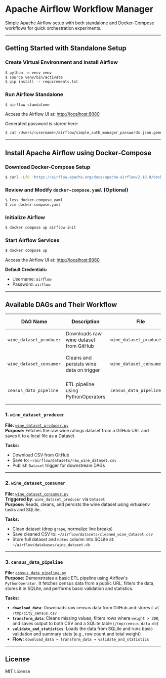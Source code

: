 # Apache Airflow Workflow Manager

Simple Apache Airflow setup with both standalone and Docker-Compose workflows for quick orchestration experiments.

---

## Getting Started with Standalone Setup

### Create Virtual Environment and Install Airflow

```bash
$ python -m venv venv
$ source venv/bin/activate
$ pip install -r requirements.txt
````

### Run Airflow Standalone

```bash
$ airflow standalone
```

Access the Airflow UI at: [http://localhost:8080](http://localhost:8080)

Generated password is stored here:

```bash
$ cat /Users/<username>/airflow/simple_auth_manager_passwords.json.generated
```

---

## Install Apache Airflow using Docker-Compose

### Download Docker-Compose Setup

```bash
$ curl -LfO 'https://airflow.apache.org/docs/apache-airflow/2.10.0/docker-compose.yaml'
```

### Review and Modify `docker-compose.yaml` (Optional)

```bash
$ less docker-compose.yaml
$ vim docker-compose.yaml
```

### Initialize Airflow

```bash
$ docker compose up airflow-init
```

### Start Airflow Services

```bash
$ docker compose up
```

Access the Airflow UI at: [http://localhost:8080](http://localhost:8080)

**Default Credentials:**

* Username: `airflow`
* Password: `airflow`

---

## Available DAGs and Their Workflow

| DAG Name               | Description                                   | File                                      | Flow Summary                                      |
|------------------------|-----------------------------------------------|-------------------------------------------|---------------------------------------------------|
| `wine_dataset_producer` | Downloads raw wine dataset from GitHub        | `wine_dataset_producer.py`                | `download → save → trigger Dataset`              |
| `wine_dataset_consumer` | Cleans and persists wine data on trigger      | `wine_dataset_consumer.py`                | `clean → save cleaned → persist to SQLite`       |
| `census_data_pipeline`  | ETL pipeline using PythonOperators            | `census_data_pipeline.py`                 | `download → transform → validate`                |

### 1. `wine_dataset_producer`

**File:** [`wine_dataset_producer.py`](./dags/wine_dataset_producer.py)  
**Purpose:** Fetches the raw wine ratings dataset from a GitHub URL and saves it to a local file as a Dataset.

**Tasks:**
  * Download CSV from GitHub
  * Save to: `~/airflow/datasets/raw_wine_dataset.csv`
  * Publish `Dataset` trigger for downstream DAGs

---

### 2. `wine_dataset_consumer`

**File:** [`wine_dataset_consumer.py`](./dags/wine_dataset_consumer.py)  
**Triggered by:** `wine_dataset_producer` via `Dataset`  
**Purpose:** Reads, cleans, and persists the wine dataset using virtualenv tasks and SQLite.

**Tasks:**
  * Clean dataset (drop `grape`, normalize line breaks)
  * Save cleaned CSV to: `~/airflow/datasets/cleaned_wine_dataset.csv`
  * Store full dataset and `notes` column into SQLite at: `~/airflow/databases/wine_dataset.db`

---

### 3. `census_data_pipeline`

**File:** [`census_data_pipeline.py`](./dags/census_data_pipeline.py)  
**Purpose:**   Demonstrates a basic ETL pipeline using Airflow's `PythonOperator`. It fetches census data from a public URL, filters the data, stores it in SQLite, and performs basic validation and statistics.

**Tasks:**
  *  **`download_data`**: Downloads raw census data from GitHub and stores it at `/tmp/city_census.csv`
  *  **`transform_data`**: Cleans missing values, filters rows where `weight > 200`, and saves output to both CSV and a SQLite table (`/tmp/census_data.db`)
  *  **`validate_and_statistics`**: Loads the data from SQLite and runs basic validation and summary stats (e.g., row count and total weight)
  *  **Flow:** `download_data → transform_data → validate_and_statistics`

---

## License

MIT License
